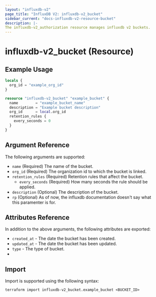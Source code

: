 ```yaml
---
layout: "influxdb-v2"
page_title: "InfluxDB V2: influxdb-v2_bucket"
sidebar_current: "docs-influxdb-v2-resource-bucket"
description: |-
The influxdb-v2_authorization resource manages influxdb v2 buckets.
---
```


# influxdb-v2_bucket (Resource)



## Example Usage

```terraform
locals {
  org_id = "example_org_id"
}

resource "influxdb-v2_bucket" "example_bucket" {
  name        = "example_bucket_name"
  description = "Example bucket description"
  org_id      = local.org_id
  retention_rules {
    every_seconds = 0
  }
}
```

<!-- schema generated by tfplugindocs -->
## Argument Reference

The following arguments are supported:

* ``name`` (Required) The name of the bucket.
* ``org_id`` (Required) The organization id to which the bucket is linked.
* ``retention_rules`` (Required) Retention rules that affect the bucket.
    * ``every_seconds`` (Required) How many seconds the rule should be applied.
* ``description`` (Optional) The description of the bucket.
* ``rp`` (Optional) As of now, the influxdb documentation doesn't say what this paramenter is for.

## Attributes Reference

In addition to the above arguments, the following attributes are exported:

* ``created_at`` - The date the bucket has been created.
* ``updated_at`` - The date the bucket has been updated.
* ``type`` - The type of bucket.
* 
## Import

Import is supported using the following syntax:

```shell
terraform import influxdb-v2_bucket.example_bucket <BUCKET_ID>
```
